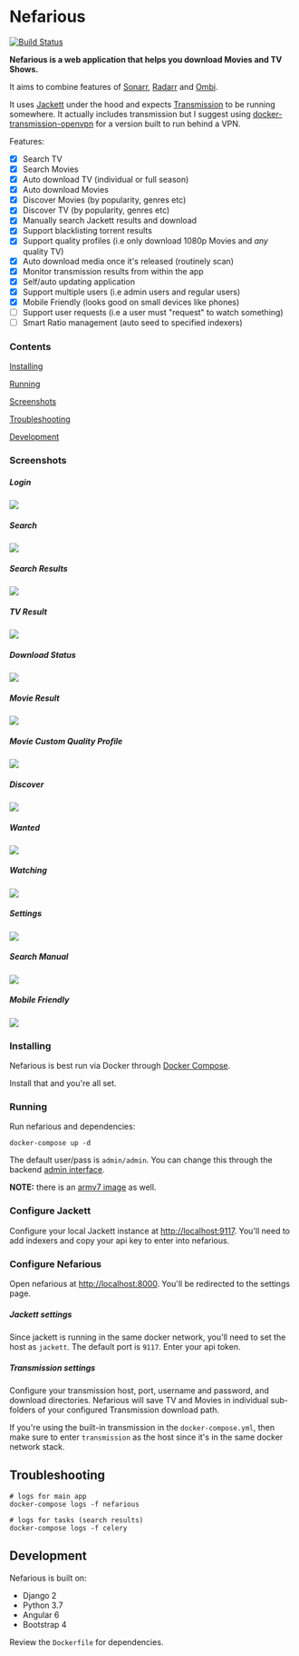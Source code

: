 # Nefarious

[![Build Status](https://travis-ci.org/lardbit/nefarious.svg?branch=master)](https://travis-ci.org/lardbit/nefarious)

**Nefarious is a web application that helps you download Movies and TV Shows.**

It aims to combine features of [Sonarr](https://github.com/Sonarr/Sonarr/), [Radarr](https://github.com/Radarr/Radarr) and [Ombi](https://github.com/tidusjar/Ombi).

It uses [Jackett](https://github.com/Jackett/Jackett/) under the hood and expects [Transmission](https://transmissionbt.com/) to be running somewhere.  It actually includes transmission but I suggest using [docker-transmission-openvpn](https://github.com/haugene/docker-transmission-openvpn) for a version built to run behind a VPN.

Features:
- [x] Search TV
- [x] Search Movies
- [x] Auto download TV (individual or full season)
- [x] Auto download Movies
- [x] Discover Movies (by popularity, genres etc)
- [x] Discover TV (by popularity, genres etc)
- [x] Manually search Jackett results and download
- [x] Support blacklisting torrent results
- [X] Support quality profiles (i.e only download 1080p Movies and *any* quality TV)
- [x] Auto download media once it's released (routinely scan)
- [x] Monitor transmission results from within the app
- [x] Self/auto updating application
- [x] Support multiple users (i.e admin users and regular users)
- [x] Mobile Friendly (looks good on small devices like phones)
- [ ] Support user requests (i.e a user must "request" to watch something)
- [ ] Smart Ratio management (auto seed to specified indexers)

### Contents

[Installing](#installing)

[Running](#running)

[Screenshots](#screenshots)

[Troubleshooting](#troubleshooting)

[Development](#development)

### Screenshots

##### Login
![](/screenshots/login.png?raw=true)
##### Search
![](/screenshots/search-blank.png?raw=true)
##### Search Results
![](/screenshots/search-results.png?raw=true)
##### TV Result
![](/screenshots/media-tv-result.png?raw=true)
##### Download Status
![](/screenshots/media-status.png?raw=true)
##### Movie Result
![](/screenshots/media-movie-result.png?raw=true)
##### Movie Custom Quality Profile
![](/screenshots/media-movie-custom-quality-profile.png?raw=true)
##### Discover
![](/screenshots/discover.png?raw=true)
##### Wanted
![](/screenshots/wanted.png?raw=true)
##### Watching
![](/screenshots/watching.png?raw=true)
##### Settings
![](/screenshots/settings.png?raw=true)
##### Search Manual
![](/screenshots/search-manual.png?raw=true)
##### Mobile Friendly
![](/screenshots/search-mobile.png?raw=true)


### Installing

Nefarious is best run via Docker through [Docker Compose](https://docs.docker.com/compose/install/).

Install that and you're all set.

### Running

Run nefarious and dependencies:
    
    docker-compose up -d

The default user/pass is `admin/admin`.  You can change this through the backend [admin interface](http://localhost:8000/admin/auth/user/1/password/).

**NOTE:** there is an [armv7 image](https://hub.docker.com/r/lardbit/nefarious/tags/) as well.

### Configure Jackett

Configure your local Jackett instance at [http://localhost:9117](http://localhost:9117).  You'll need to add indexers and copy your api key to enter into nefarious.

### Configure Nefarious

Open nefarious at [http://localhost:8000](http://localhost:8000).  You'll be redirected to the settings page.

##### Jackett settings

Since jackett is running in the same docker network, you'll need to set the host as `jackett`.  The default port is `9117`.  Enter your api token.

##### Transmission settings

Configure your transmission host, port, username and password, and download directories.  Nefarious will save TV and Movies in individual sub-folders of your configured Transmission download path.

If you're using the built-in transmission in the `docker-compose.yml`, then make sure to enter `transmission` as the host since it's in the same docker network stack.

## Troubleshooting
   
    # logs for main app
    docker-compose logs -f nefarious

    # logs for tasks (search results)
    docker-compose logs -f celery


## Development

Nefarious is built on:

- Django 2
- Python 3.7
- Angular 6
- Bootstrap 4

Review the `Dockerfile` for dependencies.

